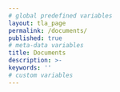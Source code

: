 ```yaml
---
# global predefined variables
layout: tla_page
permalink: /documents/
published: true
# meta-data variables
title: Documents
description: >-
keywords: ''
# custom variables
---
```


